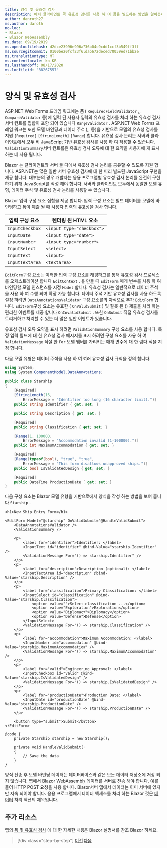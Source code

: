 ```yaml
---
title: 양식 및 유효성 검사
description: 에서 클라이언트 쪽 유효성 검사를 사용 하 여 폼을 빌드하는 방법을 알아봅니다 Blazor .
author: danroth27
ms.author: daroth
no-loc:
- Blazor
- Blazor WebAssembly
ms.date: 09/19/2019
ms.openlocfilehash: d2dce23996e996a736b04c9cdd1ccf3b549ff3ff
ms.sourcegitcommit: 0100be20fcf23f61dab672deced70059ed71bb2e
ms.translationtype: MT
ms.contentlocale: ko-KR
ms.lasthandoff: 08/17/2020
ms.locfileid: "88267557"
---
```

# <a name="forms-and-validation"></a>양식 및 유효성 검사

ASP.NET Web Forms 프레임 워크에는 폼 ( `RequiredFieldValidator` ,, `CompareValidator` 등)에 입력 된 사용자 입력의 유효성 검사를 처리 하는 유효성 검사 서버 컨트롤 집합이 포함 되어 있습니다 `RangeValidator` . ASP.NET Web Forms 프레임 워크는 또한 모델 바인딩과 데이터 주석 (,, 등)을 기반으로 모델의 유효성 검사를 지원 `[Required]` `[StringLength]` `[Range]` 합니다. 유효성 검사 논리는 서버와 클라이언트에서 모두 비 JavaScript 기반 유효성 검사를 사용 하 여 적용할 수 있습니다. `ValidationSummary`서버 컨트롤은 유효성 검사 오류에 대 한 요약을 사용자에 게 표시 하는 데 사용 됩니다.

Blazor 는 클라이언트와 서버 둘 다에서 유효성 검사 논리를 공유할 수 있도록 지원 합니다. ASP.NET는 많은 일반 서버 유효성 검사에 대 한 미리 빌드된 JavaScript 구현을 제공 합니다. 대부분의 경우 개발자는 응용 프로그램별 유효성 검사 논리를 완전히 구현 하기 위해 JavaScript를 작성 해야 합니다. 서버와 클라이언트 모두에서 동일한 모델 유형, 데이터 주석 및 유효성 검사 논리를 사용할 수 있습니다.

Blazor 입력 구성 요소 집합을 제공 합니다. 입력 구성 요소는 필드 데이터를 모델에 바인딩하고 폼이 제출 될 때 사용자 입력의 유효성을 검사 합니다.

|입력 구성 요소|렌더링 된 HTML 요소    |
|---------------|-------------------------|
|`InputCheckbox`|`<input type="checkbox">`|
|`InputDate`    |`<input type="date">`    |
|`InputNumber`  |`<input type="number">`  |
|`InputSelect`  |`<select>`               |
|`InputText`    |`<input>`                |
|`InputTextArea`|`<textarea>`             |

`EditForm`구성 요소는 이러한 입력 구성 요소를 래핑하고를 통해 유효성 검사 프로세스를 오케스트레이션 합니다 `EditContext` . 를 만들 때 `EditForm` 매개 변수를 사용 하 여 바인딩할 모델 인스턴스를 지정 `Model` 합니다. 유효성 검사는 일반적으로 데이터 주석을 사용 하 여 수행 되며 확장 가능 합니다. 데이터 주석 기반 유효성 검사를 사용 하도록 설정 하려면 `DataAnnotationsValidator` 구성 요소를의 자식으로 추가 `EditForm` 합니다. `EditForm`구성 요소는 유효한 ( `OnValidSubmit` ) 및 잘못 된 () 제출을 처리 하는 편리한 이벤트를 제공 합니다 `OnInvalidSubmit` . 또한 `OnSubmit` 직접 유효성 검사를 트리거하고 처리할 수 있는 더 많은 일반 이벤트가 있습니다.

유효성 검사 오류 요약을 표시 하려면 `ValidationSummary` 구성 요소를 사용 합니다. 특정 입력 필드에 대 한 유효성 검사 메시지를 표시 하려면 구성 요소를 사용 하 여 `ValidationMessage` 적절 한 `For` 모델 멤버를 가리키는 매개 변수에 대 한 람다 식을 지정 합니다.

다음 모델 유형은 데이터 주석을 사용 하 여 여러 유효성 검사 규칙을 정의 합니다.

```csharp
using System;
using System.ComponentModel.DataAnnotations;

public class Starship
{
    [Required]
    [StringLength(16,
        ErrorMessage = "Identifier too long (16 character limit).")]
    public string Identifier { get; set; }

    public string Description { get; set; }

    [Required]
    public string Classification { get; set; }

    [Range(1, 100000,
        ErrorMessage = "Accommodation invalid (1-100000).")]
    public int MaximumAccommodation { get; set; }

    [Required]
    [Range(typeof(bool), "true", "true",
        ErrorMessage = "This form disallows unapproved ships.")]
    public bool IsValidatedDesign { get; set; }

    [Required]
    public DateTime ProductionDate { get; set; }
}
```

다음 구성 요소는 Blazor 모델 유형을 기반으로에서 양식을 작성 하는 방법을 보여 줍니다 `Starship` .

```razor
<h1>New Ship Entry Form</h1>

<EditForm Model="@starship" OnValidSubmit="@HandleValidSubmit">
    <DataAnnotationsValidator />
    <ValidationSummary />

    <p>
        <label for="identifier">Identifier: </label>
        <InputText id="identifier" @bind-Value="starship.Identifier" />
        <ValidationMessage For="() => starship.Identifier" />
    </p>
    <p>
        <label for="description">Description (optional): </label>
        <InputTextArea id="description" @bind-Value="starship.Description" />
    </p>
    <p>
        <label for="classification">Primary Classification: </label>
        <InputSelect id="classification" @bind-Value="starship.Classification">
            <option value="">Select classification ...</option>
            <option value="Exploration">Exploration</option>
            <option value="Diplomacy">Diplomacy</option>
            <option value="Defense">Defense</option>
        </InputSelect>
        <ValidationMessage For="() => starship.Classification" />
    </p>
    <p>
        <label for="accommodation">Maximum Accommodation: </label>
        <InputNumber id="accommodation" @bind-Value="starship.MaximumAccommodation" />
        <ValidationMessage For="() => starship.MaximumAccommodation" />
    </p>
    <p>
        <label for="valid">Engineering Approval: </label>
        <InputCheckbox id="valid" @bind-Value="starship.IsValidatedDesign" />
        <ValidationMessage For="() => starship.IsValidatedDesign" />
    </p>
    <p>
        <label for="productionDate">Production Date: </label>
        <InputDate id="productionDate" @bind-Value="starship.ProductionDate" />
        <ValidationMessage For="() => starship.ProductionDate" />
    </p>

    <button type="submit">Submit</button>
</EditForm>

@code {
    private Starship starship = new Starship();

    private void HandleValidSubmit()
    {
        // Save the data
    }
}
```

양식 전송 후 모델 바인딩 데이터는 데이터베이스와 같은 모든 데이터 저장소에 저장 되지 않습니다. 앱에서 Blazor WebAssembly 데이터를 서버로 전송 해야 합니다. 예를 들어 HTTP POST 요청을 사용 합니다. Blazor서버 앱에서 데이터는 이미 서버에 있지만 지속 되어야 합니다. 응용 프로그램에서 데이터 액세스를 처리 하는 Blazor 것은 [데이터](data.md) 처리 섹션의 제목입니다.

## <a name="additional-resources"></a>추가 리소스

앱의 [폼 및 유효성 검사](/aspnet/core/blazor/forms-validation) 에 대 한 자세한 내용은 Blazor 설명서를 참조 Blazor 하세요.

>[!div class="step-by-step"]
>[이전](state-management.md)
>[다음](data.md)
